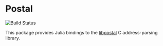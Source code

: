# Postal

[![Build Status](https://github.com/mattwigway/Postal.jl/actions/workflows/CI.yml/badge.svg?branch=main)](https://github.com/mattwigway/Postal.jl/actions/workflows/CI.yml?query=branch%3Amain)

This package provides Julia bindings to the [libpostal](https://github.com/openvenues/libpostal) C address-parsing library.

